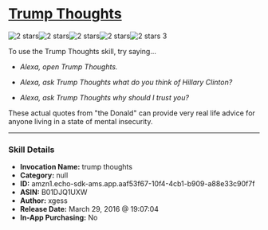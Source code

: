 # [Trump Thoughts](http://alexa.amazon.com/#skills/amzn1.echo-sdk-ams.app.aaf53f67-10f4-4cb1-b909-a88e33c90f7f)
![2 stars](../../images/ic_star_black_18dp_1x.png)![2 stars](../../images/ic_star_black_18dp_1x.png)![2 stars](../../images/ic_star_border_black_18dp_1x.png)![2 stars](../../images/ic_star_border_black_18dp_1x.png)![2 stars](../../images/ic_star_border_black_18dp_1x.png) 3

To use the Trump Thoughts skill, try saying...

* *Alexa, open Trump Thoughts.*

* *Alexa, ask Trump Thoughts what do you think of Hillary Clinton?*

* *Alexa, ask Trump Thoughts why should I trust you?*

These actual quotes from "the Donald" can provide very real life advice for anyone living in a state of mental insecurity.

***

### Skill Details

* **Invocation Name:** trump thoughts
* **Category:** null
* **ID:** amzn1.echo-sdk-ams.app.aaf53f67-10f4-4cb1-b909-a88e33c90f7f
* **ASIN:** B01DJQ1UXW
* **Author:** xgess
* **Release Date:** March 29, 2016 @ 19:07:04
* **In-App Purchasing:** No
